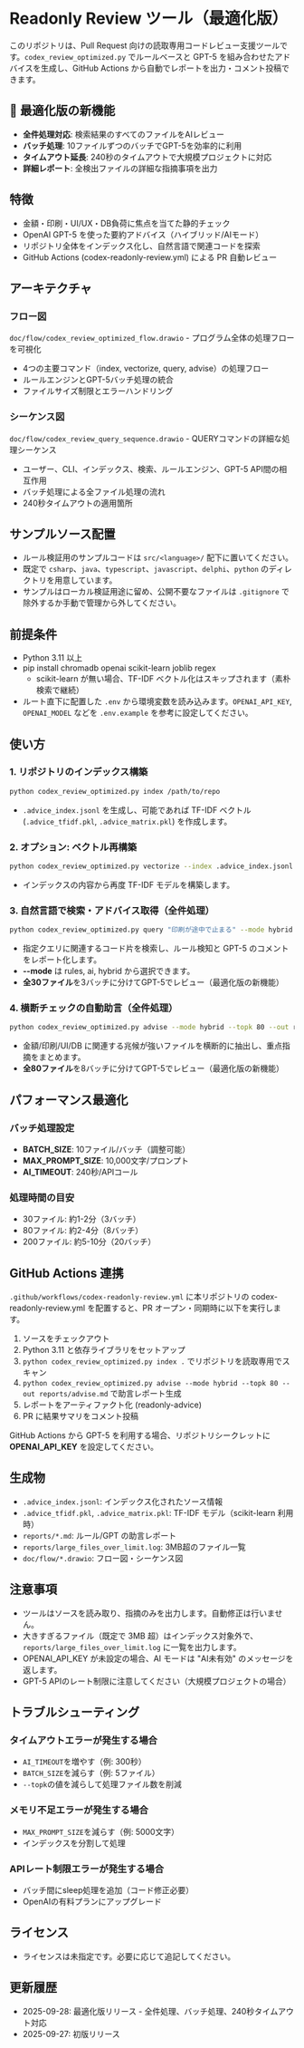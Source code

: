 # Readonly Review ツール（最適化版）

このリポジトリは、Pull Request 向けの読取専用コードレビュー支援ツールです。`codex_review_optimized.py` でルールベースと GPT-5 を組み合わせたアドバイスを生成し、GitHub Actions から自動でレポートを出力・コメント投稿できます。

## 🚀 最適化版の新機能
- **全件処理対応**: 検索結果のすべてのファイルをAIレビュー
- **バッチ処理**: 10ファイルずつのバッチでGPT-5を効率的に利用
- **タイムアウト延長**: 240秒のタイムアウトで大規模プロジェクトに対応
- **詳細レポート**: 全検出ファイルの詳細な指摘事項を出力

## 特徴
- 金額・印刷・UI/UX・DB負荷に焦点を当てた静的チェック
- OpenAI GPT-5 を使った要約アドバイス（ハイブリッド/AIモード）
- リポジトリ全体をインデックス化し、自然言語で関連コードを探索
- GitHub Actions (codex-readonly-review.yml) による PR 自動レビュー

## アーキテクチャ

### フロー図
`doc/flow/codex_review_optimized_flow.drawio` - プログラム全体の処理フローを可視化
- 4つの主要コマンド（index, vectorize, query, advise）の処理フロー
- ルールエンジンとGPT-5バッチ処理の統合
- ファイルサイズ制限とエラーハンドリング

### シーケンス図
`doc/flow/codex_review_query_sequence.drawio` - QUERYコマンドの詳細な処理シーケンス
- ユーザー、CLI、インデックス、検索、ルールエンジン、GPT-5 API間の相互作用
- バッチ処理による全ファイル処理の流れ
- 240秒タイムアウトの適用箇所

## サンプルソース配置
- ルール検証用のサンプルコードは `src/<language>/` 配下に置いてください。
- 既定で `csharp`、`java`、`typescript`、`javascript`、`delphi`、`python` のディレクトリを用意しています。
- サンプルはローカル検証用途に留め、公開不要なファイルは `.gitignore` で除外するか手動で管理から外してください。

## 前提条件
- Python 3.11 以上
- pip install chromadb openai scikit-learn joblib regex
  - scikit-learn が無い場合、TF-IDF ベクトル化はスキップされます（素朴検索で継続）
- ルート直下に配置した `.env` から環境変数を読み込みます。`OPENAI_API_KEY`, `OPENAI_MODEL` などを `.env.example` を参考に設定してください。

## 使い方

### 1. リポジトリのインデックス構築
```bash
python codex_review_optimized.py index /path/to/repo
```
- `.advice_index.jsonl` を生成し、可能であれば TF-IDF ベクトル (`.advice_tfidf.pkl`, `.advice_matrix.pkl`) を作成します。

### 2. オプション: ベクトル再構築
```bash
python codex_review_optimized.py vectorize --index .advice_index.jsonl
```
- インデックスの内容から再度 TF-IDF モデルを構築します。

### 3. 自然言語で検索・アドバイス取得（全件処理）
```bash
python codex_review_optimized.py query "印刷が途中で止まる" --mode hybrid --topk 30 --out reports/print.md
```
- 指定クエリに関連するコード片を検索し、ルール検知と GPT-5 のコメントをレポート化します。
- **--mode** は rules, ai, hybrid から選択できます。
- **全30ファイル**を3バッチに分けてGPT-5でレビュー（最適化版の新機能）

### 4. 横断チェックの自動助言（全件処理）
```bash
python codex_review_optimized.py advise --mode hybrid --topk 80 --out reports/advise.md
```
- 金額/印刷/UI/DB に関連する兆候が強いファイルを横断的に抽出し、重点指摘をまとめます。
- **全80ファイル**を8バッチに分けてGPT-5でレビュー（最適化版の新機能）

## パフォーマンス最適化

### バッチ処理設定
- **BATCH_SIZE**: 10ファイル/バッチ（調整可能）
- **MAX_PROMPT_SIZE**: 10,000文字/プロンプト
- **AI_TIMEOUT**: 240秒/APIコール

### 処理時間の目安
- 30ファイル: 約1-2分（3バッチ）
- 80ファイル: 約2-4分（8バッチ）
- 200ファイル: 約5-10分（20バッチ）

## GitHub Actions 連携
`.github/workflows/codex-readonly-review.yml` に本リポジトリの codex-readonly-review.yml を配置すると、PR オープン・同期時に以下を実行します。

1. ソースをチェックアウト
2. Python 3.11 と依存ライブラリをセットアップ
3. `python codex_review_optimized.py index .` でリポジトリを読取専用でスキャン
4. `python codex_review_optimized.py advise --mode hybrid --topk 80 --out reports/advise.md` で助言レポート生成
5. レポートをアーティファクト化 (readonly-advice)
6. PR に結果サマリをコメント投稿

GitHub Actions から GPT-5 を利用する場合、リポジトリシークレットに **OPENAI_API_KEY** を設定してください。

## 生成物
- `.advice_index.jsonl`: インデックス化されたソース情報
- `.advice_tfidf.pkl`, `.advice_matrix.pkl`: TF-IDF モデル（scikit-learn 利用時）
- `reports/*.md`: ルール/GPT の助言レポート
- `reports/large_files_over_limit.log`: 3MB超のファイル一覧
- `doc/flow/*.drawio`: フロー図・シーケンス図

## 注意事項
- ツールはソースを読み取り、指摘のみを出力します。自動修正は行いません。
- 大きすぎるファイル（既定で 3MB 超）はインデックス対象外で、`reports/large_files_over_limit.log` に一覧を出力します。
- OPENAI_API_KEY が未設定の場合、AI モードは "AI未有効" のメッセージを返します。
- GPT-5 APIのレート制限に注意してください（大規模プロジェクトの場合）

## トラブルシューティング

### タイムアウトエラーが発生する場合
- `AI_TIMEOUT`を増やす（例: 300秒）
- `BATCH_SIZE`を減らす（例: 5ファイル）
- `--topk`の値を減らして処理ファイル数を削減

### メモリ不足エラーが発生する場合
- `MAX_PROMPT_SIZE`を減らす（例: 5000文字）
- インデックスを分割して処理

### APIレート制限エラーが発生する場合
- バッチ間にsleep処理を追加（コード修正必要）
- OpenAIの有料プランにアップグレード

## ライセンス
- ライセンスは未指定です。必要に応じて追記してください。

## 更新履歴
- 2025-09-28: 最適化版リリース - 全件処理、バッチ処理、240秒タイムアウト対応
- 2025-09-27: 初版リリース